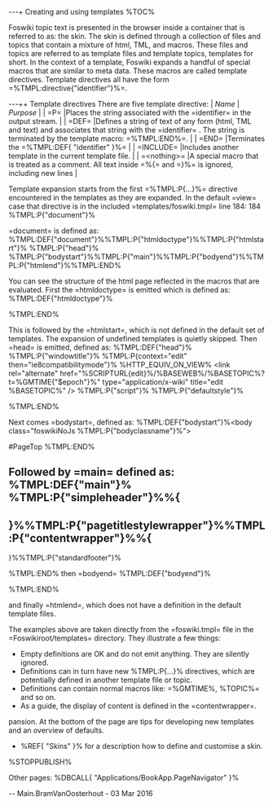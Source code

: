 ---+ Creating and using templates
%TOC%

Foswiki topic text is presented in the browser inside a container that is referred to as: the skin. The skin is defined through a collection of files and topics that contain a mixture of html,  TML, and macros.  These files and topics are referred to as template files and template topics, templates for short. In the context of a template, Foswiki expands a handful of special macros that are similar to meta data. These macros are called template directives. Template directives all have the form <br /> =%<nop>TMPL:directive{"identifier"}%=.

---++ Template directives
There are five template directive:
| *Name* | *Purpose* |
| =P=      |Places the string associated with the =identifier= in the output stream. | 
| =DEF= |Defines a string of text of any form (html, TML  and text) and associates that string with the =identifier= .  The string is terminated by  the template macro: =%<nop>TMPL:END%=. |
| =END= |Terminates the =%<nop>TMPL:DEF{ "identifier" }%= |
| =INCLUDE= |Includes another template in the current template file. |
| =&lt;nothing>= |A special macro that is treated as a comment. All text inside =%{= and =}%= is ignored, including new lines |

Template expansion starts from the first =%<nop>TMPL:P{...}%= directive encountered in the templates as they are expanded. In the default =view= case that directive is in the included =templates/foswiki.tmpl= line 184:
<verbatim>  184 %TMPL:P{"document"}%</verbatim>

=document= is defined as:
<verbatim>
%TMPL:DEF{"document"}%%TMPL:P{"htmldoctype"}%%TMPL:P{"htmlstart"}%
%TMPL:P{"head"}%
%TMPL:P{"bodystart"}%%TMPL:P{"main"}%%TMPL:P{"bodyend"}%%TMPL:P{"htmlend"}%%TMPL:END%
</verbatim>

You can see the structure of the html page reflected in the macros that are evaluated. First the =htmldoctype= is emitted which is defined as:
<verbatim>
%TMPL:DEF{"htmldoctype"}%<!DOCTYPE html PUBLIC "-//W3C//DTD XHTML 1.0 Transitional//EN" "http://www.w3.org/TR/xhtml1/DTD/xhtml1-transitional.dtd">
<html xmlns="http://www.w3.org/1999/xhtml" xml:lang="%LANG%" lang="%LANG%">%TMPL:END%
</verbatim>

This is followed by the =htmlstart=, which is not defined in the default set of templates. The expansion of undefined templates is quietly skipped.  Then =head= is emitted, defined as:
<verbatim>
%TMPL:DEF{"head"}%<head>
	%TMPL:P{"windowtitle"}%
        %TMPL:P{context="edit" then="ie8compatibilitymode"}%
	<meta http-equiv="Content-Type" content="text/html; charset=%CHARSET%" /> <meta name="robots" content="noindex" /> %HTTP_EQUIV_ON_VIEW%
	<link rel="icon" href="%FAVICON%" type="image/x-icon" /> <link rel="shortcut icon" href="%FAVICON%" type="image/x-icon" />
	<link rel="alternate" href="%SCRIPTURL{edit}%/%BASEWEB%/%BASETOPIC%?t=%GMTIME{"$epoch"}%" type="application/x-wiki" title="edit %BASETOPIC%" />
	<meta name="description" content="%TOPIC%" />
    <base href="%SCRIPTURL{%SCRIPTNAME%}%/%WEB%/%TOPIC%" /><!--[if IE]></base><![endif]-->
	%TMPL:P{"script"}%
	%TMPL:P{"defaultstyle"}%
</head>%TMPL:END%
</verbatim>

Next comes =bodystart=,  defined as:
<verbatim>
%TMPL:DEF{"bodystart"}%<body class="foswikiNoJs %TMPL:P{"bodyclassname"}%"><div class="foswikiPage">
#PageTop %TMPL:END%
</verbatim>

Followed by =main= defined as:
<verbatim>
%TMPL:DEF{"main"}%<div class="foswikiMain">%TMPL:P{"simpleheader"}%%{
---------------------------------------------------
}%%TMPL:P{"pagetitlestylewrapper"}%%TMPL:P{"contentwrapper"}%%{
---------------------------------------------------
}%%TMPL:P{"standardfooter"}%</div>%TMPL:END%
</verbatim>
then =bodyend=
<verbatim>
%TMPL:DEF{"bodyend"}%</div>
</body></html>%TMPL:END%
</verbatim>

and finally =htmlend=, which does not have a definition in the default template files.

The examples above are taken directly from the =foswiki.tmpl= file in the =Foswikiroot/templates= directory. They illustrate a few things:
   * Empty definitions are OK and do not emit anything. They are silently ignored.
   * Definitions can in turn have new %<nop>TMPL:P{...}% directives, which are potentially defined in another template file or topic.
   * Definitions can contain normal macros like: =%<nop>GMTIME%, %<nop>TOPIC%= and so on. 
   * As a guide, the display of content is defined in the =contentwrapper=. 

pansion. At the bottom of the page are tips for developing new templates and an overview of defaults.
   * %REF{ "Skins" }% for a description how to define and customise a skin.

%STOPPUBLISH%

Other pages: %DBCALL{ "Applications/BookApp.PageNavigator" }%


-- Main.BramVanOosterhout - 03 Mar 2016